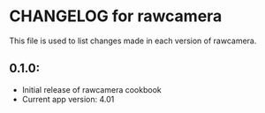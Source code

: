 # CHANGELOG for rawcamera

This file is used to list changes made in each version of rawcamera.

## 0.1.0:

* Initial release of rawcamera cookbook
* Current app version: 4.01